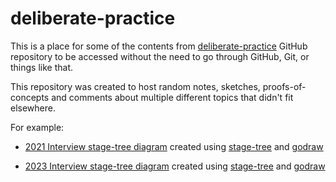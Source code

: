 # deliberate-practice

This is a place for some of the contents from [deliberate-practice](https://github.com/pauloqueiroga/deliberate-practice) GitHub repository to be accessed without the need to go through GitHub, Git, or things like that.

This repository was created to host random notes, sketches, proofs-of-concepts and comments about multiple different topics that didn't fit elsewhere.

For example:

* [2021 Interview stage-tree diagram](/docs/interview-stages-2021.svg) created using [stage-tree](https://github.com/pauloqueiroga/stage-tree) and [godraw](https://github.com/pauloqueiroga/go-draw)

* [2023 Interview stage-tree diagram](/docs/interview-stages-2023.svg) created using [stage-tree](https://github.com/pauloqueiroga/stage-tree) and [godraw](https://github.com/pauloqueiroga/godraw)
